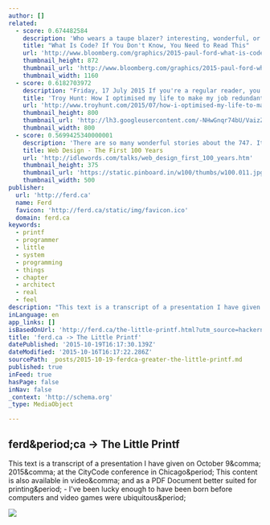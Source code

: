 ```yaml
---
author: []
related:
  - score: 0.674482584
    description: 'Who wears a taupe blazer? interesting, wonderful, or disturbing way. A computer is a clock with benefits. They all work the same, doing second-grade math, one step at a time: Tick, take a number and put it in box one. Tick, take another number, put it in box two.'
    title: "What Is Code? If You Don't Know, You Need to Read This"
    url: 'http://www.bloomberg.com/graphics/2015-paul-ford-what-is-code/'
    thumbnail_height: 872
    thumbnail_url: 'http://www.bloomberg.com/graphics/2015-paul-ford-what-is-code/images/promo.jpg'
    thumbnail_width: 1160
  - score: 0.6182703972
    description: "Friday, 17 July 2015 If you're a regular reader, you may have noticed a rather major job change on my behalf recently. The day to day office grind has gone and corporate life is now well and truly behind me, where it will firmly stay."
    title: 'Troy Hunt: How I optimised my life to make my job redundant'
    url: 'http://www.troyhunt.com/2015/07/how-i-optimised-my-life-to-make-my-job.html'
    thumbnail_height: 800
    thumbnail_url: 'http://lh3.googleusercontent.com/-NHwGnqr74bU/VaizZmk4MmI/AAAAAAAAIKI/gWypLmQ60Vc/s72-c/9C87C099-0F8C-4EE2-A9C3-DE8A663053B6%25255B1%25255D.jpg?imgmax=800'
    thumbnail_width: 800
  - score: 0.5699425340000001
    description: 'There are so many wonderful stories about the 747. It was two and a half times bigger than the largest passenger jet ever built. They had to make a special factory to assemble it, and they were still building the factory as the first planes came off the line.'
    title: Web Design - The First 100 Years
    url: 'http://idlewords.com/talks/web_design_first_100_years.htm'
    thumbnail_height: 375
    thumbnail_url: 'https://static.pinboard.in/w100/thumbs/w100.011.jpg'
    thumbnail_width: 500
publisher:
  url: 'http://ferd.ca'
  name: Ferd
  favicon: 'http://ferd.ca/static/img/favicon.ico'
  domain: ferd.ca
keywords:
  - printf
  - programmer
  - little
  - system
  - programming
  - things
  - chapter
  - architect
  - real
  - feel
description: "This text is a transcript of a presentation I have given on October 9, 2015, at the CityCode conference in Chicago. This content is also available in video, and as a PDF Document better suited for printing. - I've been lucky enough to have been born before computers and video games were ubiquitous."
inLanguage: en
app_links: []
isBasedOnUrl: 'http://ferd.ca/the-little-printf.html?utm_source=hackernewsletter&utm_medium=email&utm_term=fav'
title: 'ferd.ca -> The Little Printf'
datePublished: '2015-10-19T16:17:30.139Z'
dateModified: '2015-10-16T16:17:22.286Z'
sourcePath: _posts/2015-10-19-ferdca-greater-the-little-printf.md
published: true
inFeed: true
hasPage: false
inNav: false
_context: 'http://schema.org'
_type: MediaObject

---
```

<article style=""><h1>ferd&amp;period;ca -&gt; The Little Printf</h1><p>This text is a transcript of a presentation I have given on October 9&amp;comma; 2015&amp;comma; at the CityCode conference in Chicago&amp;period; This content is also available in video&amp;comma; and as a PDF Document better suited for printing&amp;period; - I've been lucky enough to have been born before computers and video games were ubiquitous&amp;period;</p><img src="http://ferd.ca/static/img/printf/printf.png" /></article>